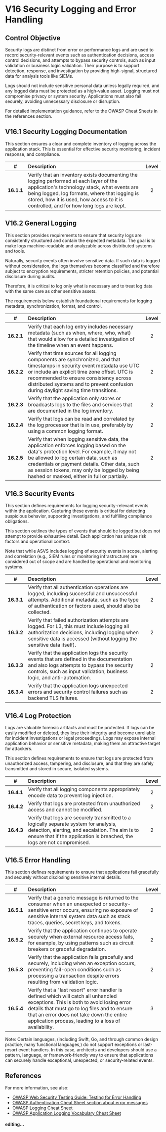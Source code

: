 # V16 Security Logging and Error Handling

## Control Objective

Security logs are distinct from error or performance logs and are used to record security-relevant events such as authentication decisions, access control decisions, and attempts to bypass security controls, such as input validation or business logic validation. Their purpose is to support detection, response, and investigation by providing high-signal, structured data for analysis tools like SIEMs.

Logs should not include sensitive personal data unless legally required, and any logged data must be protected as a high-value asset. Logging must not compromise privacy or system security. Applications must also fail securely, avoiding unnecessary disclosure or disruption.

For detailed implementation guidance, refer to the OWASP Cheat Sheets in the references section.

## V16.1 Security Logging Documentation

This section ensures a clear and complete inventory of logging across the application stack. This is essential for effective security monitoring, incident response, and compliance.

| # | Description | Level |
| :---: | :--- | :---: |
| **16.1.1** | Verify that an inventory exists documenting the logging performed at each layer of the application's technology stack, what events are being logged, log formats, where that logging is stored, how it is used, how access to it is controlled, and for how long logs are kept. | 2 |

## V16.2 General Logging

This section provides requirements to ensure that security logs are consistently structured and contain the expected metadata. The goal is to make logs machine-readable and analyzable across distributed systems and tools.

Naturally, security events often involve sensitive data. If such data is logged without consideration, the logs themselves become classified and therefore subject to encryption requirements, stricter retention policies, and potential disclosure during audits.

Therefore, it is critical to log only what is necessary and to treat log data with the same care as other sensitive assets.

The requirements below establish foundational requirements for logging metadata, synchronization, format, and control.

| # | Description | Level |
| :---: | :--- | :---: |
| **16.2.1** | Verify that each log entry includes necessary metadata (such as when, where, who, what) that would allow for a detailed investigation of the timeline when an event happens. | 2 |
| **16.2.2** | Verify that time sources for all logging components are synchronized, and that timestamps in security event metadata use UTC or include an explicit time zone offset. UTC is recommended to ensure consistency across distributed systems and to prevent confusion during daylight saving time transitions. | 2 |
| **16.2.3** | Verify that the application only stores or broadcasts logs to the files and services that are documented in the log inventory. | 2 |
| **16.2.4** | Verify that logs can be read and correlated by the log processor that is in use, preferably by using a common logging format. | 2 |
| **16.2.5** | Verify that when logging sensitive data, the application enforces logging based on the data's protection level. For example, it may not be allowed to log certain data, such as credentials or payment details. Other data, such as session tokens, may only be logged by being hashed or masked, either in full or partially. | 2 |

## V16.3 Security Events

This section defines requirements for logging security-relevant events within the application. Capturing these events is critical for detecting suspicious behavior, supporting investigations, and fulfilling compliance obligations.

This section outlines the types of events that should be logged but does not attempt to provide exhaustive detail. Each application has unique risk factors and operational context.

Note that while ASVS includes logging of security events in scope, alerting and correlation (e.g., SIEM rules or monitoring infrastructure) are considered out of scope and are handled by operational and monitoring systems.

| # | Description | Level |
| :---: | :--- | :---: |
| **16.3.1** | Verify that all authentication operations are logged, including successful and unsuccessful attempts. Additional metadata, such as the type of authentication or factors used, should also be collected. | 2 |
| **16.3.2** | Verify that failed authorization attempts are logged. For L3, this must include logging all authorization decisions, including logging when sensitive data is accessed (without logging the sensitive data itself). | 2 |
| **16.3.3** | Verify that the application logs the security events that are defined in the documentation and also logs attempts to bypass the security controls, such as input validation, business logic, and anti-automation. | 2 |
| **16.3.4** | Verify that the application logs unexpected errors and security control failures such as backend TLS failures. | 2 |

## V16.4 Log Protection

Logs are valuable forensic artifacts and must be protected. If logs can be easily modified or deleted, they lose their integrity and become unreliable for incident investigations or legal proceedings. Logs may expose internal application behavior or sensitive metadata, making them an attractive target for attackers.

This section defines requirements to ensure that logs are protected from unauthorized access, tampering, and disclosure, and that they are safely transmitted and stored in secure, isolated systems.

| # | Description | Level |
| :---: | :--- | :---: |
| **16.4.1** | Verify that all logging components appropriately encode data to prevent log injection. | 2 |
| **16.4.2** | Verify that logs are protected from unauthorized access and cannot be modified. | 2 |
| **16.4.3** | Verify that logs are securely transmitted to a logically separate system for analysis, detection, alerting, and escalation. The aim is to ensure that if the application is breached, the logs are not compromised. | 2 |

## V16.5 Error Handling

This section defines requirements to ensure that applications fail gracefully and securely without disclosing sensitive internal details.

| # | Description | Level |
| :---: | :--- | :---: |
| **16.5.1** | Verify that a generic message is returned to the consumer when an unexpected or security-sensitive error occurs, ensuring no exposure of sensitive internal system data such as stack traces, queries, secret keys, and tokens. | 2 |
| **16.5.2** | Verify that the application continues to operate securely when external resource access fails, for example, by using patterns such as circuit breakers or graceful degradation. | 2 |
| **16.5.3** | Verify that the application fails gracefully and securely, including when an exception occurs, preventing fail-open conditions such as processing a transaction despite errors resulting from validation logic. | 2 |
| **16.5.4** | Verify that a "last resort" error handler is defined which will catch all unhandled exceptions. This is both to avoid losing error details that must go to log files and to ensure that an error does not take down the entire application process, leading to a loss of availability. | 3 |

Note: Certain languages, (including Swift, Go, and through common design practice, many functional languages,) do not support exceptions or last-resort event handlers. In this case, architects and developers should use a pattern, language, or framework-friendly way to ensure that applications can securely handle exceptional, unexpected, or security-related events.

## References

For more information, see also:

* [OWASP Web Security Testing Guide: Testing for Error Handling](https://owasp.org/www-project-web-security-testing-guide/stable/4-Web_Application_Security_Testing/08-Testing_for_Error_Handling/README)
* [OWASP Authentication Cheat Sheet section about error messages](https://cheatsheetseries.owasp.org/cheatsheets/Authentication_Cheat_Sheet.html#authentication-and-error-messages)
* [OWASP Logging Cheat Sheet](https://cheatsheetseries.owasp.org/cheatsheets/Logging_Cheat_Sheet.html)
* [OWASP Application Logging Vocabulary Cheat Sheet](https://cheatsheetseries.owasp.org/cheatsheets/Logging_Vocabulary_Cheat_Sheet.html)

#### editing...
